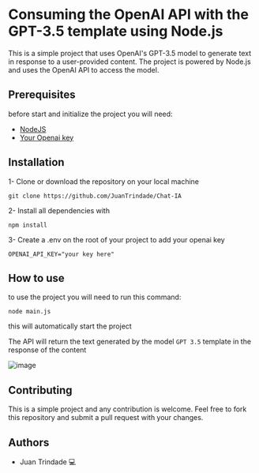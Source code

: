 # Consuming the OpenAI API with the GPT-3.5 template using Node.js

This is a simple project that uses OpenAI's GPT-3.5 model to generate text in response to a user-provided content. The project is powered by Node.js and uses the OpenAI API to access the model.

## Prerequisites

before start and initialize the project you will need:

- [NodeJS](https://nodejs.org/en)
- [Your Openai key](https://platform.openai.com/account/api-keys)

## Installation

1- Clone or download the repository on your local machine
```npm
git clone https://github.com/JuanTrindade/Chat-IA
```

2- Install all dependencies with
```npm
npm install
```

3- Create a .env on the root of your project to add your openai key
```npm
OPENAI_API_KEY="your key here"
```

## How to use

to use the project you will need to run this command:
```npm
node main.js
```

this will automatically start the project

The API will return the text generated by the model ``GPT 3.5`` template in the response of the content

![image](https://user-images.githubusercontent.com/50644857/235924566-205c8584-e751-4067-8b5c-37ab4cff9214.png)

## Contributing

This is a simple project and any contribution is welcome. Feel free to fork this repository and submit a pull request with your changes.

## Authors

 - Juan Trindade :computer:
